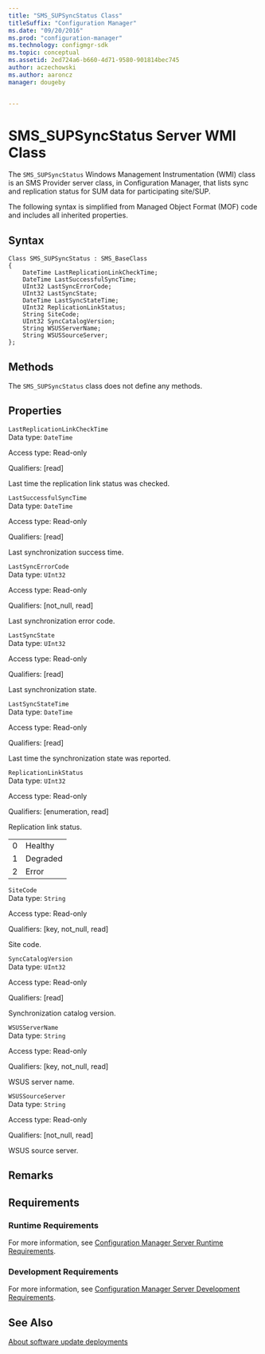 ```yaml
---
title: "SMS_SUPSyncStatus Class"
titleSuffix: "Configuration Manager"
ms.date: "09/20/2016"
ms.prod: "configuration-manager"
ms.technology: configmgr-sdk
ms.topic: conceptual
ms.assetid: 2ed724a6-b660-4d71-9580-901814bec745
author: aczechowski
ms.author: aaroncz
manager: dougeby


---
```

# SMS_SUPSyncStatus Server WMI Class
The `SMS_SUPSyncStatus` Windows Management Instrumentation (WMI) class is an SMS Provider server class, in Configuration Manager, that lists sync and replication status for SUM data for participating site/SUP.  

 The following syntax is simplified from Managed Object Format (MOF) code and includes all inherited properties.  

## Syntax  

```  
Class SMS_SUPSyncStatus : SMS_BaseClass  
{  
    DateTime LastReplicationLinkCheckTime;  
    DateTime LastSuccessfulSyncTime;  
    UInt32 LastSyncErrorCode;  
    UInt32 LastSyncState;  
    DateTime LastSyncStateTime;  
    UInt32 ReplicationLinkStatus;  
    String SiteCode;  
    UInt32 SyncCatalogVersion;  
    String WSUSServerName;  
    String WSUSSourceServer;  
};  
```  

## Methods  
 The `SMS_SUPSyncStatus` class does not define any methods.  

## Properties  
 `LastReplicationLinkCheckTime`  
 Data type: `DateTime`  

 Access type: Read-only  

 Qualifiers: [read]  

 Last time the replication link status was checked.  

 `LastSuccessfulSyncTime`  
 Data type: `DateTime`  

 Access type: Read-only  

 Qualifiers: [read]  

 Last synchronization success time.  

 `LastSyncErrorCode`  
 Data type: `UInt32`  

 Access type: Read-only  

 Qualifiers: [not_null, read]  

 Last synchronization error code.  

 `LastSyncState`  
 Data type: `UInt32`  

 Access type: Read-only  

 Qualifiers: [read]  

 Last synchronization state.  

 `LastSyncStateTime`  
 Data type: `DateTime`  

 Access type: Read-only  

 Qualifiers: [read]  

 Last time the synchronization state was reported.  

 `ReplicationLinkStatus`  
 Data type: `UInt32`  

 Access type: Read-only  

 Qualifiers: [enumeration, read]  

 Replication link status.  

|||  
|-|-|  
|0|Healthy|  
|1|Degraded|  
|2|Error|  

 `SiteCode`  
 Data type: `String`  

 Access type: Read-only  

 Qualifiers: [key, not_null, read]  

 Site code.  

 `SyncCatalogVersion`  
 Data type: `UInt32`  

 Access type: Read-only  

 Qualifiers: [read]  

 Synchronization catalog version.  

 `WSUSServerName`  
 Data type: `String`  

 Access type: Read-only  

 Qualifiers: [key, not_null, read]  

 WSUS server name.  

 `WSUSSourceServer`  
 Data type: `String`  

 Access type: Read-only  

 Qualifiers: [not_null, read]  

 WSUS source server.  

## Remarks  

## Requirements  

### Runtime Requirements  
 For more information, see [Configuration Manager Server Runtime Requirements](../../../develop/core/reqs/server-runtime-requirements.md).  

### Development Requirements  
 For more information, see [Configuration Manager Server Development Requirements](../../../develop/core/reqs/server-development-requirements.md).  

## See Also  
 [About software update deployments](../../sum/about-software-updates-deployments.md)
